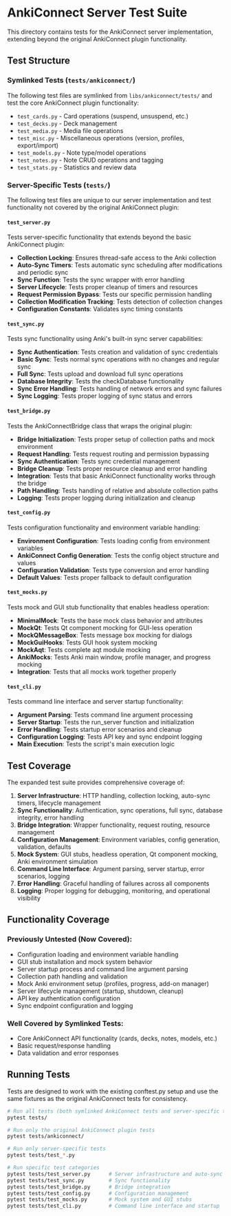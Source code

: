 # AnkiConnect Server Test Suite

This directory contains tests for the AnkiConnect server implementation, extending beyond the original AnkiConnect plugin functionality.

## Test Structure

### Symlinked Tests (`tests/ankiconnect/`)
The following test files are symlinked from `libs/ankiconnect/tests/` and test the core AnkiConnect plugin functionality:
- `test_cards.py` - Card operations (suspend, unsuspend, etc.)
- `test_decks.py` - Deck management 
- `test_media.py` - Media file operations
- `test_misc.py` - Miscellaneous operations (version, profiles, export/import)
- `test_models.py` - Note type/model operations
- `test_notes.py` - Note CRUD operations and tagging
- `test_stats.py` - Statistics and review data

### Server-Specific Tests (`tests/`)
The following test files are unique to our server implementation and test functionality not covered by the original AnkiConnect plugin:

#### `test_server.py`
Tests server-specific functionality that extends beyond the basic AnkiConnect plugin:
- **Collection Locking**: Ensures thread-safe access to the Anki collection
- **Auto-Sync Timers**: Tests automatic sync scheduling after modifications and periodic sync
- **Sync Function**: Tests the sync wrapper with error handling
- **Server Lifecycle**: Tests proper cleanup of timers and resources
- **Request Permission Bypass**: Tests our specific permission handling
- **Collection Modification Tracking**: Tests detection of collection changes
- **Configuration Constants**: Validates sync timing constants

#### `test_sync.py`
Tests sync functionality using Anki's built-in sync server capabilities:
- **Sync Authentication**: Tests creation and validation of sync credentials
- **Basic Sync**: Tests normal sync operations with no changes and regular sync
- **Full Sync**: Tests upload and download full sync operations
- **Database Integrity**: Tests the checkDatabase functionality
- **Sync Error Handling**: Tests handling of network errors and sync failures
- **Sync Logging**: Tests proper logging of sync status and errors

#### `test_bridge.py`
Tests the AnkiConnectBridge class that wraps the original plugin:
- **Bridge Initialization**: Tests proper setup of collection paths and mock environment
- **Request Handling**: Tests request routing and permission bypassing
- **Sync Authentication**: Tests sync credential management
- **Bridge Cleanup**: Tests proper resource cleanup and error handling
- **Integration**: Tests that basic AnkiConnect functionality works through the bridge
- **Path Handling**: Tests handling of relative and absolute collection paths
- **Logging**: Tests proper logging during initialization and cleanup

#### `test_config.py`
Tests configuration functionality and environment variable handling:
- **Environment Configuration**: Tests loading config from environment variables
- **AnkiConnect Config Generation**: Tests the config object structure and values
- **Configuration Validation**: Tests type conversion and error handling
- **Default Values**: Tests proper fallback to default configuration

#### `test_mocks.py`
Tests mock and GUI stub functionality that enables headless operation:
- **MinimalMock**: Tests the base mock class behavior and attributes
- **MockQt**: Tests Qt component mocking for GUI-less operation
- **MockQMessageBox**: Tests message box mocking for dialogs
- **MockGuiHooks**: Tests GUI hook system mocking
- **MockAqt**: Tests complete aqt module mocking
- **AnkiMocks**: Tests Anki main window, profile manager, and progress mocking
- **Integration**: Tests that all mocks work together properly

#### `test_cli.py`
Tests command line interface and server startup functionality:
- **Argument Parsing**: Tests command line argument processing
- **Server Startup**: Tests the run_server function and initialization
- **Error Handling**: Tests startup error scenarios and cleanup
- **Configuration Logging**: Tests API key and sync endpoint logging
- **Main Execution**: Tests the script's main execution logic

## Test Coverage

The expanded test suite provides comprehensive coverage of:

1. **Server Infrastructure**: HTTP handling, collection locking, auto-sync timers, lifecycle management
2. **Sync Functionality**: Authentication, sync operations, full sync, database integrity, error handling
3. **Bridge Integration**: Wrapper functionality, request routing, resource management
4. **Configuration Management**: Environment variables, config generation, validation, defaults
5. **Mock System**: GUI stubs, headless operation, Qt component mocking, Anki environment simulation
6. **Command Line Interface**: Argument parsing, server startup, error scenarios, logging
7. **Error Handling**: Graceful handling of failures across all components
8. **Logging**: Proper logging for debugging, monitoring, and operational visibility

## Functionality Coverage

### Previously Untested (Now Covered):
- Configuration loading and environment variable handling
- GUI stub installation and mock system behavior
- Server startup process and command line argument parsing
- Collection path handling and validation
- Mock Anki environment setup (profiles, progress, add-on manager)
- Server lifecycle management (startup, shutdown, cleanup)
- API key authentication configuration
- Sync endpoint configuration and logging

### Well Covered by Symlinked Tests:
- Core AnkiConnect API functionality (cards, decks, notes, models, etc.)
- Basic request/response handling
- Data validation and error responses

## Running Tests

Tests are designed to work with the existing conftest.py setup and use the same fixtures as the original AnkiConnect tests for consistency.

```bash
# Run all tests (both symlinked AnkiConnect tests and server-specific tests)
pytest tests/

# Run only the original AnkiConnect plugin tests
pytest tests/ankiconnect/

# Run only server-specific tests  
pytest tests/test_*.py

# Run specific test categories
pytest tests/test_server.py      # Server infrastructure and auto-sync
pytest tests/test_sync.py        # Sync functionality
pytest tests/test_bridge.py      # Bridge integration
pytest tests/test_config.py      # Configuration management
pytest tests/test_mocks.py       # Mock system and GUI stubs
pytest tests/test_cli.py         # Command line interface and startup
```